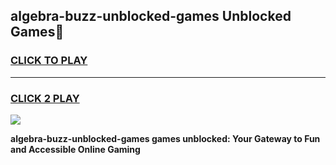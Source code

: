 
## algebra-buzz-unblocked-games Unblocked Games👋
<h3>
<a href="https://news.freeplayer.one?title=algebra-buzz-unblocked-games&ref=16F">CLICK TO PLAY</a></h3>
<hr>

<h3>
<a href="https://news.freeplayer.one?title=algebra-buzz-unblocked-games&ref=16F">CLICK 2 PLAY</a>
  
</h3>

<a href="https://news.freeplayer.one?title=algebra-buzz-unblocked-games&ref=16F/"><img src="https://clearcache.store/games.png"></a>


**algebra-buzz-unblocked-games games unblocked: Your Gateway to Fun and Accessible Online Gaming**
